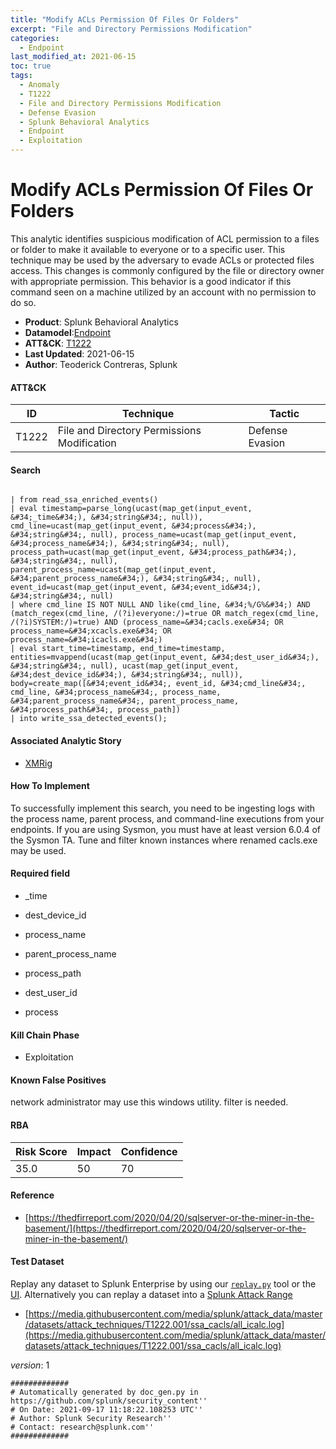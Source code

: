```yaml
---
title: "Modify ACLs Permission Of Files Or Folders"
excerpt: "File and Directory Permissions Modification"
categories:
  - Endpoint
last_modified_at: 2021-06-15
toc: true
tags:
  - Anomaly
  - T1222
  - File and Directory Permissions Modification
  - Defense Evasion
  - Splunk Behavioral Analytics
  - Endpoint
  - Exploitation
---
```


# Modify ACLs Permission Of Files Or Folders

This analytic identifies suspicious modification of ACL permission to a files or folder to make it available to everyone or to a specific user. This technique may be used by the adversary to evade ACLs or protected files access. This changes is commonly configured by the file or directory owner with appropriate permission. This behavior is a good indicator if this command seen on a machine utilized by an account with no permission to do so.

- **Product**: Splunk Behavioral Analytics
- **Datamodel**:[Endpoint](https://docs.splunk.com/Documentation/CIM/latest/User/Endpoint)
- **ATT&CK**: [T1222](https://attack.mitre.org/techniques/T1222/)
- **Last Updated**: 2021-06-15
- **Author**: Teoderick Contreras, Splunk


#### ATT&CK

| ID          | Technique   | Tactic       |
| ----------- | ----------- |--------------|
| T1222 | File and Directory Permissions Modification | Defense Evasion |


#### Search

```

| from read_ssa_enriched_events() 
| eval timestamp=parse_long(ucast(map_get(input_event, &#34;_time&#34;), &#34;string&#34;, null)), cmd_line=ucast(map_get(input_event, &#34;process&#34;), &#34;string&#34;, null), process_name=ucast(map_get(input_event, &#34;process_name&#34;), &#34;string&#34;, null), process_path=ucast(map_get(input_event, &#34;process_path&#34;), &#34;string&#34;, null), parent_process_name=ucast(map_get(input_event, &#34;parent_process_name&#34;), &#34;string&#34;, null), event_id=ucast(map_get(input_event, &#34;event_id&#34;), &#34;string&#34;, null) 
| where cmd_line IS NOT NULL AND like(cmd_line, &#34;%/G%&#34;) AND (match_regex(cmd_line, /(?i)everyone:/)=true OR match_regex(cmd_line, /(?i)SYSTEM:/)=true) AND (process_name=&#34;cacls.exe&#34; OR process_name=&#34;xcacls.exe&#34; OR process_name=&#34;icacls.exe&#34;) 
| eval start_time=timestamp, end_time=timestamp, entities=mvappend(ucast(map_get(input_event, &#34;dest_user_id&#34;), &#34;string&#34;, null), ucast(map_get(input_event, &#34;dest_device_id&#34;), &#34;string&#34;, null)), body=create_map([&#34;event_id&#34;, event_id, &#34;cmd_line&#34;, cmd_line, &#34;process_name&#34;, process_name, &#34;parent_process_name&#34;, parent_process_name, &#34;process_path&#34;, process_path]) 
| into write_ssa_detected_events();
```

#### Associated Analytic Story

* [XMRig](_stories/xmrig)


#### How To Implement
To successfully implement this search, you need to be ingesting logs with the process name, parent process, and command-line executions from your endpoints. If you are using Sysmon, you must have at least version 6.0.4 of the Sysmon TA. Tune and filter known instances where renamed cacls.exe may be used.

#### Required field

* _time

* dest_device_id

* process_name

* parent_process_name

* process_path

* dest_user_id

* process


#### Kill Chain Phase

* Exploitation


#### Known False Positives
network administrator may use this windows utility. filter is needed.



#### RBA

| Risk Score  | Impact      | Confidence   |
| ----------- | ----------- |--------------|
| 35.0 | 50 | 70 |



#### Reference


* [https://thedfirreport.com/2020/04/20/sqlserver-or-the-miner-in-the-basement/](https://thedfirreport.com/2020/04/20/sqlserver-or-the-miner-in-the-basement/)



#### Test Dataset
Replay any dataset to Splunk Enterprise by using our [`replay.py`](https://github.com/splunk/attack_data#using-replaypy) tool or the [UI](https://github.com/splunk/attack_data#using-ui).
Alternatively you can replay a dataset into a [Splunk Attack Range](https://github.com/splunk/attack_range#replay-dumps-into-attack-range-splunk-server)


* [https://media.githubusercontent.com/media/splunk/attack_data/master/datasets/attack_techniques/T1222.001/ssa_cacls/all_icalc.log](https://media.githubusercontent.com/media/splunk/attack_data/master/datasets/attack_techniques/T1222.001/ssa_cacls/all_icalc.log)


_version_: 1

```
#############
# Automatically generated by doc_gen.py in https://github.com/splunk/security_content''
# On Date: 2021-09-17 11:18:22.108253 UTC''
# Author: Splunk Security Research''
# Contact: research@splunk.com''
#############
```